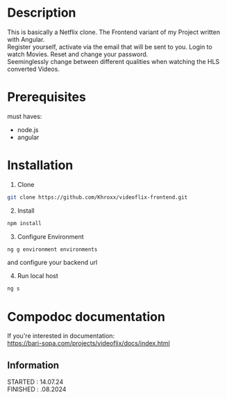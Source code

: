# Description
This is basically a Netflix clone. The Frontend variant of my Project written with Angular. <br>
Register yourself, activate via the email that will be sent to you. Login to watch Movies. Reset and change your password. <br>
Seeminglessly change between different qualities when watching the HLS converted Videos. <br>


# Prerequisites
must haves: <br>
- node.js <br>
- angular <br>


# Installation
1. Clone
```bash
git clone https://github.com/Khroxx/videoflix-frontend.git
```
2. Install
```bash
npm install
```
3. Configure Environment
```bash
ng g environment environments
```
and configure your backend url

4. Run local host
```bash
ng s
```

# Compodoc documentation
If you're interested in documentation: <br>
https://bari-sopa.com/projects/videoflix/docs/index.html

## Information
STARTED : 14.07.24 <br>
FINISHED : .08.2024